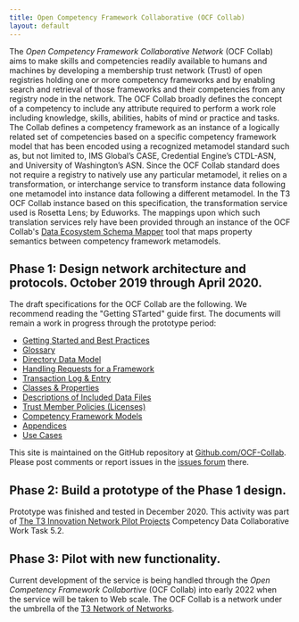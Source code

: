 ```yaml
---
title: Open Competency Framework Collaborative (OCF Collab)
layout: default
---
```

The <em>Open Competency Framework Collaborative Network</em> (OCF Collab) aims to make skills and competencies readily available to humans and machines by developing a membership trust network (Trust) of open registries holding one or more competency frameworks and by enabling search and retrieval of those frameworks and their competencies from any registry node in the network. The OCF Collab broadly defines the concept of a competency to include any attribute required to perform a work role including knowledge, skills, abilities, habits of mind or practice and tasks. The Collab defines a competency framework as an instance of a logically related set of competencies based on a specific competency framework model that has been encoded using a recognized metamodel standard such as, but not limited to, IMS Global’s CASE, Credential Engine’s CTDL-ASN, and University of Washington’s ASN. Since the OCF Collab standard does not require a registry to natively use any particular metamodel, it relies on a transformation, or interchange service to transform instance data following one metamodel into instance data following a different metamodel.  In the T3 OCF Collab instance based on this specification, the transformation service used is Rosetta Lens; by Eduworks. The mappings upon which such translation services rely have been provided through an instance of the OCF Collab's [Data Ecosystem Schema Mapper](https://github.com/t3-innovation-network/desm/blob/master/README.md) tool that maps property semantics between competency framework metamodels.

## Phase 1: Design network architecture and protocols. October 2019 through April 2020.

The draft specifications for the OCF Collab are the following. We recommend reading the "Getting STarted" guide first. The documents will remain a work in progress through the prototype period:

* [Getting Started and Best Practices](https://docs.google.com/document/d/1JqYLUZ8ehPDV4S2PYVs3EbAXJdgUCKOxE_e_MfcInK8/edit?usp=sharing)
* [Glossary](https://docs.google.com/document/d/1jwAhm8LhsEgQsbcMz0SJZmcJlTTu8iunY8SZaryNBTk/edit?usp=sharing)
* [Directory Data Model](https://docs.google.com/document/d/1iQQ7ePdn4FzbWVRNHy3YYRHuR2ijteWOitOkxa8jWBA/edit?usp=sharing)
* [Handling Requests for a Framework](https://docs.google.com/document/d/1YwnzDfqEd3POyL8IIB70jihUDQga8YKaQyXCGwXax0o/edit?usp=sharing)
* [Transaction Log & Entry](https://docs.google.com/document/d/1JzQFh4X5XEHG5cceop9_r1u-rUKRThmG6sr3_bYYrY0/edit?usp=sharing)
* [Classes & Properties](https://docs.google.com/document/d/1SfrNsIH5U3ENh7irzWxoyYsTunFJFcpOhhWjjs5ZV_w/edit?usp=sharing)
* [Descriptions of Included Data Files](https://docs.google.com/document/d/1JP5OuJJNkxA612A6AeKIhIsoDVenUv826sf1IisZsHI/edit?usp=sharing)
* [Trust Member Policies (Licenses)](https://docs.google.com/document/d/13LaE-OQrumSW-ubyQhOaDYrMkH9kJUxNYS3mk5xcBGg/edit?usp=sharing)
* [Competency Framework Models](https://docs.google.com/document/d/1NmIgAU2ZYbW0YcJn9-inazjaGSKSz0wEc2bgMYdCO7w/edit?usp=sharing)
* [Appendices](https://docs.google.com/document/d/1h9H8ie0irQaVl7ypvA00vWrmcqqnQQQGLjO5qHl_234/edit?usp=sharing)
* [Use Cases](https://docs.google.com/document/d/1YuXRyfR78wtFImjkyP4O6FcgQ4NB08BpGCTbg6O4GGM/edit#)
 
This site is maintained on the GitHub repository at [Github.com/OCF-Collab](https://github.com/OCF-Collab/ocf-collab.github.io). Please post comments or report issues in the [issues forum](https://github.com/OCF-Collab/ocf-collab.github.io/issues) there.

## Phase 2: Build a prototype of the Phase 1 design.

Prototype was finished and tested in December 2020. This activity was part of [The T3 Innovation Network Pilot Projects](https://www.uschamberfoundation.org/t3-innovation/pilot-projects) Competency Data Collaborative Work Task 5.2.

## Phase 3: Pilot with new functionality.

Current development of the service is being handled through the <em>Open Competency Framework Collabortive</em> (OCF Collab) into early 2022 when the service will be taken to Web scale. The OCF Collab is a network under the umbrella of the [T3 Network of Networks](https://github.com/OCF-Collab/ocf-collab.github.io/blob/master/index.md). 
